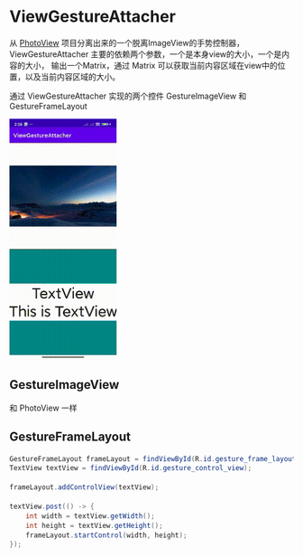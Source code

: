# ViewGestureAttacher

从 [PhotoView](https://github.com/Baseflow/PhotoView) 项目分离出来的一个脱离ImageView的手势控制器，
ViewGestureAttacher 主要的依赖两个参数，一个是本身view的大小，一个是内容的大小， 
输出一个Matrix，通过 Matrix 可以获取当前内容区域在view中的位置，以及当前内容区域的大小。

通过 ViewGestureAttacher 实现的两个控件 GestureImageView 和 GestureFrameLayout

![](./demo.gif)

## GestureImageView

和 PhotoView 一样

## GestureFrameLayout

```java
GestureFrameLayout frameLayout = findViewById(R.id.gesture_frame_layout);
TextView textView = findViewById(R.id.gesture_control_view);

frameLayout.addControlView(textView);

textView.post(() -> {
    int width = textView.getWidth();
    int height = textView.getHeight();
    frameLayout.startControl(width, height);
});
```